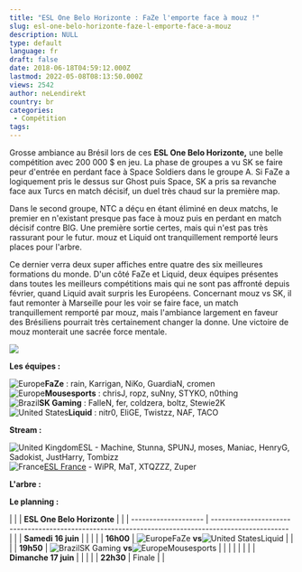 ```yaml
---
title: "ESL One Belo Horizonte : FaZe l'emporte face à mouz !"
slug: esl-one-belo-horizonte-faze-l-emporte-face-a-mouz
description: NULL
type: default
language: fr
draft: false
date: 2018-06-18T04:59:12.000Z
lastmod: 2022-05-08T08:13:50.000Z
views: 2542
author: neLendirekt
country: br
categories:
 - Compétition
tags:
---
```

Grosse ambiance au Brésil lors de ces **ESL One Belo Horizonte,** une belle compétition avec 200 000 $‌ en jeu. La phase de groupes a vu SK se faire peur d'entrée en perdant face à Space Soldiers dans le groupe A. Si FaZe a logiquement pris le dessus sur Ghost puis Space, SK a pris sa revanche face aux Turcs en match décisif, un duel très chaud sur la première map.

Dans le second groupe, NTC a déçu en étant éliminé en deux matchs, le premier en n'existant presque pas face à mouz puis en perdant en match décisif contre BIG. Une première sortie certes, mais qui n'est pas très rassurant pour le futur. mouz et Liquid ont tranquillement remporté leurs places pour l'arbre.

Ce dernier verra deux super affiches entre quatre des six meilleures formations du monde. D'un côté FaZe et Liquid, deux équipes présentes dans toutes les meilleurs compétitions mais qui ne sont pas affronté depuis février, quand Liquid avait surpris les Européens. Concernant mouz vs SK, il faut remonter à Marseille pour les voir se faire face, un match tranquillement remporté par mouz, mais l'ambiance largement en faveur des Brésiliens pourrait très certainement changer la donne. Une victoire de mouz monterait une sacrée force mentale.

![](https://flickshot-ue.s3.eu-west-2.amazonaws.com/flickshot/article/5ad24faf9b22c/images/SZ8uSJ04D7V4pjtM14iCPHjawJof8lfW3nRt4uBE.jpeg)

**Les équipes :**

![Europe](/images/countries/eu.svg)**⁠FaZe** : rain, Karrigan, NiKo, GuardiaN, cromen  
![Europe](/images/countries/eu.svg)⁠**Mousesports** : chrisJ, ropz, suNny, STYKO⁠, n0thing  
![Brazil](/images/countries/br.svg)⁠**SK Gaming** : FalleN, fer, coldzera, boltz⁠, Stewie2K  
![United States](/images/countries/us.svg)⁠**Liquid** : nitr0, EliGE, Twistzz, NAF, TACO

**Stream :** 

![United Kingdom](/images/countries/gb.svg)⁠ESL - Machine, Stunna, SPUNJ, moses, Maniac, HenryG, Sadokist, JustHarry, Tombizz  
![France](/images/countries/fr.svg)⁠[ESL France](https://www.twitch.tv/esl%5Fcsgo%5Ffr) \- WiPR, MaT, XTQZZZ, Zuper 

**L'arbre :**

**Le planning :**

| |                    | **ESL One Belo Horizonte**                                                                          |  |
| -------------------- | --------------------------------------------------------------------------------------------------- |  |
| **Samedi 16 juin**   |                                                                                                     |  |
| | **16h00**          | ![Europe](/images/countries/eu.svg)⁠FaZe **vs**![United States](/images/countries/us.svg)⁠Liquid    |  |
| | **19h50**          | ![Brazil](/images/countries/br.svg)⁠SK Gaming **vs**![Europe](/images/countries/eu.svg)⁠Mousesports |  |
| |                    |                                                                                                     |  |
| **Dimanche 17 juin** |                                                                                                     |  |
| | **22h30**          | Finale                                                                                              |  |

